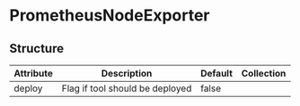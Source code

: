 # PrometheusNodeExporter 
 

## Structure 
 

| Attribute | Description                      | Default | Collection  |
| --------- | -------------------------------- | ------- | ----------  |
| deploy    | Flag if tool should be deployed  |  false  |             |